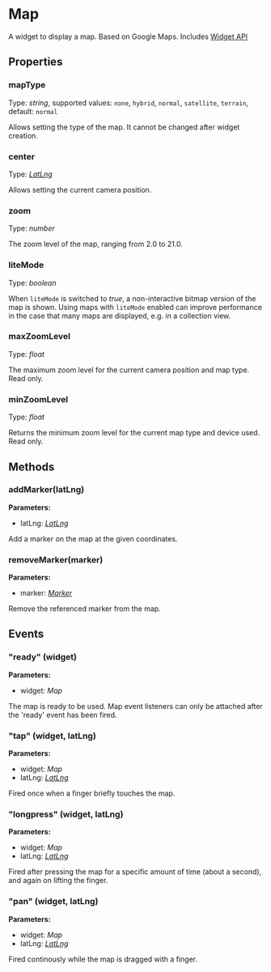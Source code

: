 # Map
A widget to display a map. Based on Google Maps.
Includes [Widget API](https://tabrisjs.com/documentation/latest/api/Widget)

## Properties
### mapType
Type: *string*, supported values: `none`, `hybrid`, `normal`, `satellite`, `terrain`, default: `normal`

Allows setting the type of the map. It cannot be changed after widget creation.

### center
Type: *[LatLng](LatLng.md)*

Allows setting the current camera position.

### zoom
Type: *number*

The zoom level of the map, ranging from 2.0 to 21.0.

### liteMode
Type: *boolean*

When `liteMode` is switched to *true*, a non-interactive bitmap version of the map is shown. Using maps with `liteMode` enabled can improve performance in the case that many maps are displayed, e.g. in a collection view.

### maxZoomLevel
Type: *float*

The maximum zoom level for the current camera position and map type. Read only.

### minZoomLevel
Type: *float*

Returns the minimum zoom level for the current map type and device used. Read only.

## Methods

### addMarker(latLng)

**Parameters:**

- latLng: *[LatLng](LatLng.md)*

Add a marker on the map at the given coordinates.

### removeMarker(marker)

**Parameters:**

- marker: *[Marker](Marker.md)*

Remove the referenced marker from the map.

## Events

### "ready" (widget)

**Parameters:**

- widget: *Map*

The map is ready to be used. Map event listeners can only be attached after the 'ready' event has been fired.

### "tap" (widget, latLng)

**Parameters:**

- widget: *Map*
- latLng: *[LatLng](LatLng.md)*

Fired once when a finger briefly touches the map.

### "longpress" (widget, latLng)

**Parameters:**

- widget: *Map*
- latLng: *[LatLng](LatLng.md)*

Fired after pressing the map for a specific amount of time (about a second), and again on lifting the finger.

### "pan" (widget, latLng)

**Parameters:**

- widget: *Map*
- latLng: *[LatLng](LatLng.md)*

Fired continously while the map is dragged with a finger.
